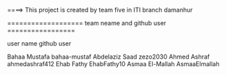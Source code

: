 ====> This project is created by team five in ITI branch damanhur

=================== team neame and github user =================

user name                   github user

Bahaa Mustafa               bahaa-mustaf
Abdelaziz Saad              zezo2030
Ahmed Ashraf                ahmedashraf412
Ehab Fathy                  EhabFathy10
Asmaa El-Mallah             AsmaaElmallah